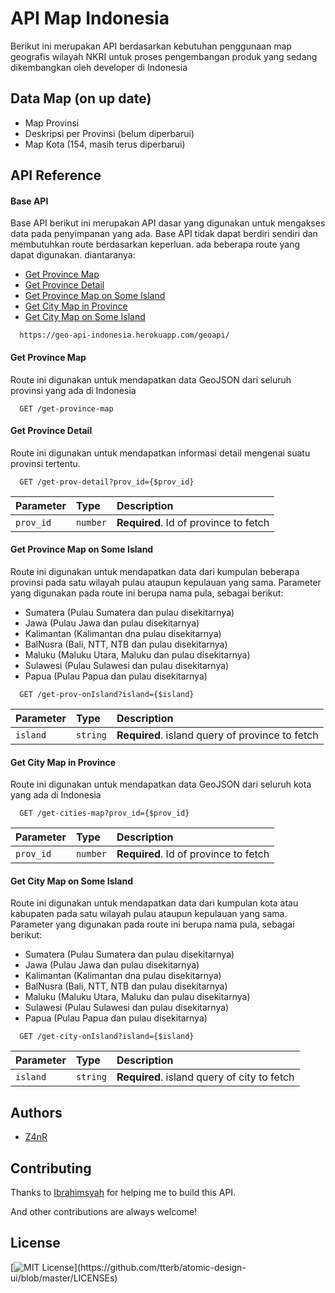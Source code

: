 
# API Map Indonesia
Berikut ini merupakan API berdasarkan kebutuhan penggunaan map geografis wilayah NKRI untuk proses pengembangan produk yang sedang dikembangkan oleh developer di Indonesia


## Data Map (on up date)

 - Map Provinsi
 - Deskripsi per Provinsi (belum diperbarui)
 - Map Kota (154, masih terus diperbarui)


## API Reference

#### Base API
Base API berikut ini merupakan API dasar yang digunakan untuk mengakses data pada penyimpanan yang ada. Base API tidak dapat berdiri sendiri dan membutuhkan route berdasarkan keperluan. ada beberapa route yang dapat digunakan. diantaranya:

- [Get Province Map](#get-province-map)
- [Get Province Detail](#get-province-detail)
- [Get Province Map on Some Island](#get-province-map-on-some-island)
- [Get City Map in Province](#get-city-map-in-province)
- [Get City Map on Some Island](#get-city-map-on-some-island)

```http
  https://geo-api-indonesia.herokuapp.com/geoapi/
```

#### Get Province Map

Route ini digunakan untuk mendapatkan data GeoJSON dari seluruh provinsi yang ada di Indonesia

```http
  GET /get-province-map
```


#### Get Province Detail

Route ini digunakan untuk mendapatkan informasi detail mengenai suatu provinsi tertentu.

```http
  GET /get-prov-detail?prov_id={$prov_id}
```

| Parameter | Type     | Description                       |
| :-------- | :------- | :-------------------------------- |
| `prov_id`      | `number` | **Required**. Id of province to fetch |

#### Get Province Map on Some Island

Route ini digunakan untuk mendapatkan data dari kumpulan beberapa provinsi pada satu wilayah pulau ataupun kepulauan yang sama. Parameter yang digunakan pada route ini berupa nama pula, sebagai berikut:

- Sumatera (Pulau Sumatera dan pulau disekitarnya)
- Jawa (Pulau Jawa dan pulau disekitarnya)
- Kalimantan (Kalimantan dna pulau disekitarnya)
- BalNusra (Bali, NTT, NTB dan pulau disekitarnya)
- Maluku (Maluku Utara, Maluku dan pulau disekitarnya)
- Sulawesi (Pulau Sulawesi dan pulau disekitarnya)
- Papua (Pulau Papua dan pulau disekitarnya)

```http
  GET /get-prov-onIsland?island={$island}
```

| Parameter | Type     | Description                       |
| :-------- | :------- | :-------------------------------- |
| `island`      | `string` | **Required**. island query of province to fetch |


#### Get City Map in Province

Route ini digunakan untuk mendapatkan data GeoJSON dari seluruh kota yang ada di Indonesia

```http
  GET /get-cities-map?prov_id={$prov_id}
```

| Parameter | Type     | Description                       |
| :-------- | :------- | :-------------------------------- |
| `prov_id`      | `number` | **Required**. Id of province to fetch |


#### Get City Map on Some Island

Route ini digunakan untuk mendapatkan data dari kumpulan kota atau kabupaten pada satu wilayah pulau ataupun kepulauan yang sama. Parameter yang digunakan pada route ini berupa nama pula, sebagai berikut:

- Sumatera (Pulau Sumatera dan pulau disekitarnya)
- Jawa (Pulau Jawa dan pulau disekitarnya)
- Kalimantan (Kalimantan dna pulau disekitarnya)
- BalNusra (Bali, NTT, NTB dan pulau disekitarnya)
- Maluku (Maluku Utara, Maluku dan pulau disekitarnya)
- Sulawesi (Pulau Sulawesi dan pulau disekitarnya)
- Papua (Pulau Papua dan pulau disekitarnya)

```http
  GET /get-city-onIsland?island={$island}
```

| Parameter | Type     | Description                       |
| :-------- | :------- | :-------------------------------- |
| `island`      | `string` | **Required**. island query of city to fetch |

## Authors

- [Z4nR](https://github.com/Z4nR)


## Contributing
Thanks to [Ibrahimsyah](https://github.com/Ibrahimsyah) for helping me to build this API.

And other contributions are always welcome!


## License

[![MIT License](https://img.shields.io/apm/l/atomic-design-ui.svg?)](https://github.com/tterb/atomic-design-ui/blob/master/LICENSEs)


